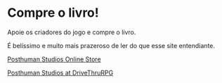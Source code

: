 # Compre o livro!

Apoie os criadores do jogo e compre o livro.

É belíssimo e muito mais prazeroso de ler do que esse site entendiante.

[Posthuman Studios Online Store](https://posthuman.shop/)

[Posthuman Studios at DriveThruRPG](https://www.drivethrurpg.com/browse/pub/3228/Posthuman-Studios-LLC)
